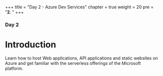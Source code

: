 +++
title = "Day 2 - Azure Dev Services"
chapter = true
weight = 20
pre = "<b>2. </b>"
+++

### Day 2

# Introduction

Learn how to host Web applications, API applications and static websites on Azure and get familiar with the serverless offerings of the Microsoft platform.